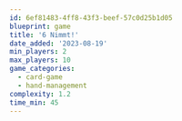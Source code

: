 ```yaml
---
id: 6ef81483-4ff8-43f3-beef-57c0d25b1d05
blueprint: game
title: '6 Nimmt!'
date_added: '2023-08-19'
min_players: 2
max_players: 10
game_categories:
  - card-game
  - hand-management
complexity: 1.2
time_min: 45
---
```

